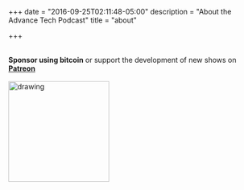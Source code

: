 +++
date = "2016-09-25T02:11:48-05:00"
description = "About the Advance Tech Podcast"
title = "about"

+++
<br></br>


<b>Sponsor using bitcoin</b> or support the development of new shows on **[Patreon](https://www.patreon.com/AdvanceTechPodcast?alert=2)**
<br></br>
<img src="/img/sponsors/UV101.jpg" alt="drawing" style="width: 200px;"/>


